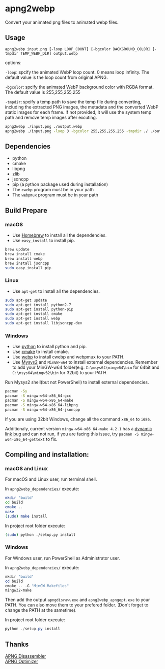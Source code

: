 
apng2webp
=============

Convert your animated png files to animated webp files.

## Usage

`apng2webp input.png [-loop LOOP_COUNT] [-bgcolor BACKGROUND_COLOR] [-tmpdir TEMP_WEBP_DIR] output.webp`

options:

`-loop`: spcify the animated WebP loop count. 0 means loop infinity. The default value is the loop count from original APNG.

`-bgcolor`: spcify the animated WebP background color with RGBA format. The default value is 255,255,255,255

`-tmpdir`: spcify a temp path to save the temp file during converting, including the extracted PNG images, the metadata and the converted WebP static images for each frame. If not provided, it will use the system temp path and remove temp images after excuting.

```bash
apng2webp ./input.png ./output.webp
apng2webp ./input.png -loop 3 -bgcolor 255,255,255,255 -tmpdir ./ ./output.webp
```

## Dependencies

- python
- cmake
- libpng
- zlib
- jsoncpp
- pip (a python package used during installation)
- The `cwebp` program must be in your path
- The `webpmux` program must be in your path

## Build Prepare

### macOS

+ Use [Homebrew](https://brew.sh/) to install all the dependencies.
+ Use `easy_install` to install pip.

```bash
brew update
brew install cmake
brew install webp
brew install jsoncpp
sudo easy_install pip
```

### Linux

+ Use `apt-get` to install all the dependencies.

```bash
sudo apt-get update
sudo apt-get install python2.7
sudo apt-get install python-pip
sudo apt-get install cmake
sudo apt-get install webp
sudo apt-get install libjsoncpp-dev
```

### Windows

+ Use [python](https://www.python.org/downloads/release) to install python and pip.
+ Use [cmake](https://cmake.org/download/) to install cmake.
+ Use [webp](https://developers.google.com/speed/webp/docs/precompiled) to install cwebp and webpmux to your PATH.
+ Use [Mysys2](http://www.msys2.org/) and `MinGW-w64` to install external dependencies. Remember to add your MinGW-w64 folder(e.g. `C:\msys64\mingw64\bin` for 64bit and `C:\msys64\mingw32\bin` for 32bit) to your PATH.

Run Mysys2 shell(but not PowerShell) to install external dependencies.

```bash
pacman -Sy
pacman -S mingw-w64-x86_64-gcc
pacman -S mingw-w64-x86_64-make
pacman -S mingw-w64-x86_64-libpng
pacman -S mingw-w64-x86_64-jsoncpp
```

If you are using 32bit Windows, change all the command `x86_64` to `i686`.

Additionaly, current version `mingw-w64-x86_64-make 4.2.1` has a [dynamic link bug](https://github.com/Alexpux/MSYS2-packages/issues/842) and can not run, if you are facing this issue, try `pacman -S mingw-w64-x86_64-gettext` to fix.

## Compiling and installation:

### macOS and Linux
For macOS and Linux user, run terminal shell.

In `apng2webp_dependencies/` execute:

```bash
mkdir 'build'
cd build
cmake ..
make
(sudo) make install
```

In project root folder execute:

```bash
(sudo) python ./setup.py install
```

### Windows
For Windows user, run PowerShell as Administrator user.

In `apng2webp_dependencies/` execute:

```powershell
mkdir 'build'
cd build
cmake .. -G "MinGW Makefiles"
mingw32-make
```

Then add the output `apngdisraw.exe` and `apng2webp_apngopt.exe` to your PATH. You can also move them to your prefered folder. (Don't forget to change the PATH at the sametime).

In project root folder execute:

```powershell
python ./setup.py install
```

## Thanks

[APNG Disassembler](http://apngdis.sourceforge.net/)  
[APNG Optimizer](https://sourceforge.net/projects/apng/files/APNG_Optimizer/)